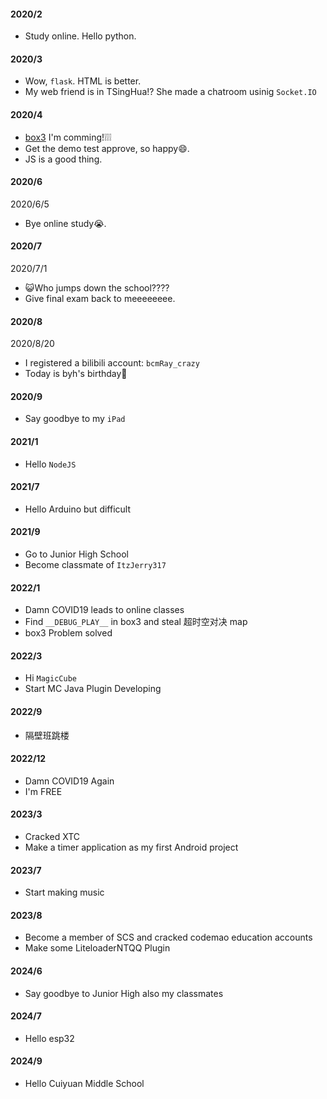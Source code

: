 
#### 2020/2
- Study online. Hello python.

#### 2020/3
- Wow, `flask`. HTML is better.
- My web friend is in TSingHua!? She made a chatroom usinig `Socket.IO`

#### 2020/4
- [box3](https://box3.codemao.cn/) I'm comming!❕❕❕
- Get the demo test approve, so happy😄.
- JS is a good thing.

#### 2020/6
2020/6/5
- Bye online study😭.

#### 2020/7
2020/7/1
- 😺Who jumps down the school????
- Give final exam back to meeeeeeee.

#### 2020/8
2020/8/20
- I registered a bilibili account: `bcmRay_crazy`
- Today is byh's birthday🍰

#### 2020/9
- Say goodbye to my `iPad`

#### 2021/1
- Hello `NodeJS`

#### 2021/7
- Hello Arduino but difficult

#### 2021/9
- Go to Junior High School
- Become classmate of `ItzJerry317`

#### 2022/1
- Damn COVID19 leads to online classes
- Find `__DEBUG_PLAY__` in box3 and steal 超时空对决 map
- box3 Problem solved

#### 2022/3
- Hi `MagicCube`
- Start MC Java Plugin Developing

#### 2022/9
- 隔壁班跳楼

#### 2022/12
- Damn COVID19 Again
- I'm FREE

#### 2023/3
- Cracked XTC
- Make a timer application as my first Android project

#### 2023/7
- Start making music

#### 2023/8
- Become a member of SCS and cracked codemao education accounts
- Make some LiteloaderNTQQ Plugin

#### 2024/6
- Say goodbye to Junior High also my classmates

#### 2024/7
- Hello esp32

#### 2024/9
- Hello Cuiyuan Middle School

